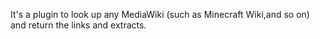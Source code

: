 It's a plugin to look up any MediaWiki (such as Minecraft Wiki,and so on) and return the links and extracts.
